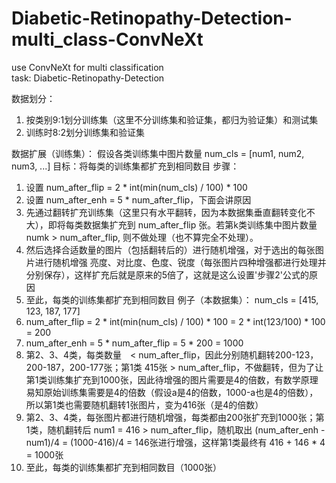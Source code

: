 # Diabetic-Retinopathy-Detection-multi_class-ConvNeXt
use ConvNeXt for multi classification  
task: Diabetic-Retinopathy-Detection

数据划分：
1. 按类别9:1划分训练集（这里不分训练集和验证集，都归为验证集）和测试集 
2. 训练时8:2划分训练集和验证集

数据扩展（训练集）：
假设各类训练集中图片数量 num_cls = [num1, num2, num3, ...]
目标：将每类的训练集都扩充到相同数目
步骤：
1. 设置 num_after_flip = 2 * int(min(num_cls) / 100) * 100
2. 设置 num_after_enh = 5 * num_after_flip，下面会讲原因
3. 先通过翻转扩充训练集（这里只有水平翻转，因为本数据集垂直翻转变化不大），即将每类数据集扩充到 num_after_flip 张。若第k类训练集中图片数量numk > num_after_flip, 则不做处理（也不算完全不处理）。
4. 然后选择合适数量的图片（包括翻转后的）进行随机增强，对于选出的每张图片进行随机增强 亮度、对比度、色度、锐度（每张图片四种增强都进行处理并分别保存），这样扩充后就是原来的5倍了，这就是这么设置'步骤2'公式的原因
5. 至此，每类的训练集都扩充到相同数目
例子（本数据集）：
num_cls = [415, 123, 187, 177]
1. num_after_flip = 2 * int(min(num_cls) / 100) * 100 = 2 * int(123/100) * 100 = 200
2. num_after_enh = 5 * num_after_flip = 5 * 200 = 1000
3. 第2、3、4类，每类数量　< num_after_flip，因此分别随机翻转200-123，200-187，200-177张；第1类 415张 > num_after_flip，不做翻转，但为了让第1类训练集扩充到1000张，因此待增强的图片需要是4的倍数，有数学原理易知原始训练集需要是4的倍数（假设a是4的倍数，1000-a也是4的倍数），所以第1类也需要随机翻转1张图片，变为416张（是4的倍数）
4. 第2、3、4类，每张图片都进行随机增强，每类都由200张扩充到1000张；第1类，随机翻转后 num1 = 416 > num_after_flip，随机取出 (num_after_enh - num1)/4 = (1000-416)/4 = 146张进行增强，这样第1类最终有 416 + 146 * 4 = 1000张
5. 至此，每类的训练集都扩充到相同数目（1000张）

